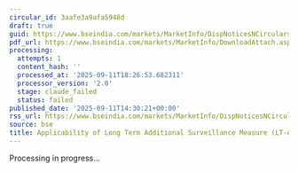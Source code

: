 ```yaml
---
circular_id: 3aafe3a9afa5948d
draft: true
guid: https://www.bseindia.com/markets/MarketInfo/DispNoticesNCirculars.aspx?Noticeid={B5F64C01-B109-415F-A6F2-A8CEF6D38360}&noticeno=20250911-85&dt=09/11/2025&icount=85&totcount=91&flag=0
pdf_url: https://www.bseindia.com/markets/MarketInfo/DownloadAttach.aspx?id=20250911-85&attachedId=3313f4ce-e548-468b-8d82-f02f08a5994c
processing:
  attempts: 1
  content_hash: ''
  processed_at: '2025-09-11T18:26:53.682311'
  processor_version: '2.0'
  stage: claude_failed
  status: failed
published_date: '2025-09-11T14:30:21+00:00'
rss_url: https://www.bseindia.com/markets/MarketInfo/DispNoticesNCirculars.aspx?Noticeid={B5F64C01-B109-415F-A6F2-A8CEF6D38360}&noticeno=20250911-85&dt=09/11/2025&icount=85&totcount=91&flag=0
source: bse
title: Applicability of Long Term Additional Surveillance Measure (LT-ASM)
---
```


Processing in progress...